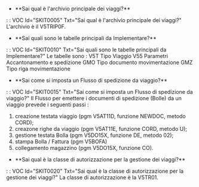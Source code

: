 - \*\*Sai qual è l'archivio principale dei viaggi?\*\*

 :  : VOC Id="SKIT0005" Txt="Sai qual è l'archivio principale dei viaggi?"
L'archivio è il V5TRIP0F.
- \*\*Sai quali sono le tabelle principali da Implementare?\*\*

 :  : VOC Id="SKIT0010" Txt="Sai quali sono le tabelle principali da Implementare?"
Le tabelle sono : 
V5T Tipo Viaggio
V55 Parametri Accantonamento e spedizione
GMO Tipo documento movimentazione
GMZ Tipo riga movimentazione
- \*\*Sai come si imposta un Flusso di spedizione da viaggio?\*\*

 :  : VOC Id="SKIT0015" Txt="Sai come si imposta un Flusso di spedizione da viaggio?"
Il Flusso per emettere i documenti di spedizione (Bolle) da un viaggio prevede i seguenti passi : 
1. creazione testata viaggio (pgm V5AT11D, funzione NEWDOC, metodo CORD);
2. creazone righe da viaggio (pgm V5AT11E, funzione CORD, metodo U);
3. gestione testata Bolla (pgm V5DO15X, funzione DE, metodo 02);
4. stampa Bolla / Fattura (pgm V5BOFA)
5. collegamento magazzino (pgm V5DO15X, funzione CO).
- \*\*Sai qual è la classe di autorizzazione per la gestione dei viaggi?\*\*

 :  : VOC Id="SKIT0020" Txt="Sai qual è la classe di autorizzazione per la gestione dei viaggi?"
La classe di autorizzazione è la V5TR01.
